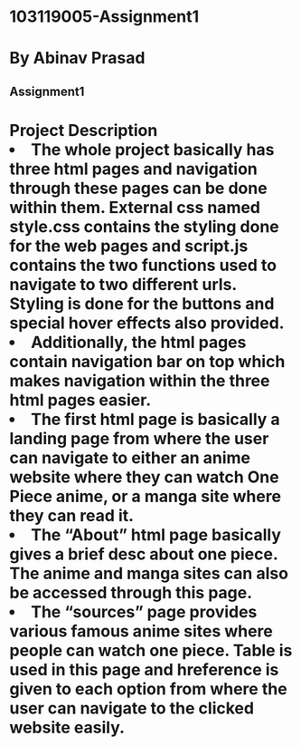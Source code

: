 # 103119005-Assignment1
# By Abinav Prasad
## Assignment1
<h1 style="text-align=center">Project Description
<li>The whole project basically has three html pages and navigation through these pages can be done within them. External css named style.css contains the styling done for the web pages and script.js contains the two functions used to navigate to two different urls. 
Styling is done for the buttons and special hover effects also provided.</li>
<li>Additionally, the html pages contain navigation bar on top which makes navigation within the three html pages easier. 
<li>The first html page is basically a landing page from where the user can navigate to either an anime website where they can watch One Piece anime, or a manga site where they can read it.
<li>The “About” html page basically gives a brief desc about one piece. The anime and manga sites can also be accessed through this page.
<li>The “sources” page provides various famous anime sites where people can watch one piece. Table is used in this page and hreference is given to each option from where the user can navigate to the clicked website easily.
